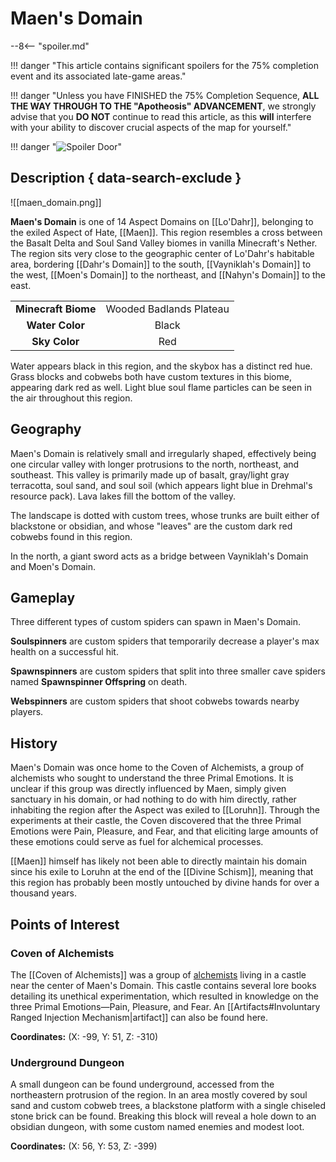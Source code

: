 # Maen's Domain

--8<-- "spoiler.md"

!!! danger "This article contains significant spoilers for the 75% completion event and its associated late-game areas."

!!! danger "Unless you have FINISHED the 75% Completion Sequence, **ALL THE WAY THROUGH TO THE "Apotheosis" ADVANCEMENT**, we strongly advise that you **DO NOT** continue to read this article, as this **will** interfere with your ability to discover crucial aspects of the map for yourself."

!!! danger "![Spoiler Door](/assets/img/spoiler_door.png)"

## Description { data-search-exclude }

![[maen_domain.png]]

**Maen's Domain** is one of 14 Aspect Domains on [[Lo'Dahr]], belonging to the exiled Aspect of Hate, [[Maen]]. This region resembles a cross between the Basalt Delta and Soul Sand Valley biomes in vanilla Minecraft's Nether. The region sits very close to the geographic center of Lo'Dahr's habitable area, bordering [[Dahr's Domain]] to the south, [[Vayniklah's Domain]] to the west, [[Moen's Domain]] to the northeast, and [[Nahyn's Domain]] to the east.

|                  |                   |
|:----------------:|:-----------------:|
| **Minecraft Biome**  | Wooded Badlands Plateau  |
| **Water Color**      | Black    |
| **Sky Color**        | Red     |

Water appears black in this region, and the skybox has a distinct red hue. Grass blocks and cobwebs both have custom textures in this biome, appearing dark red as well. Light blue soul flame particles can be seen in the air throughout this region.

## Geography

Maen's Domain is relatively small and irregularly shaped, effectively being one circular valley with longer protrusions to the north, northeast, and southeast. This valley is primarily made up of basalt, gray/light gray terracotta, soul sand, and soul soil (which appears light blue in Drehmal's resource pack). Lava lakes fill the bottom of the valley.

The landscape is dotted with custom trees, whose trunks are built either of blackstone or obsidian, and whose "leaves" are the custom dark red cobwebs found in this region.

In the north, a giant sword acts as a bridge between Vayniklah's Domain and Moen's Domain.

## Gameplay

Three different types of custom spiders can spawn in Maen's Domain.

**Soulspinners** are custom spiders that temporarily decrease a player's max health on a successful hit.

**Spawnspinners** are custom spiders that split into three smaller cave spiders named **Spawnspinner Offspring** on death.

**Webspinners** are custom spiders that shoot cobwebs towards nearby players.

## History

Maen's Domain was once home to the Coven of Alchemists, a group of alchemists who sought to understand the three Primal Emotions. It is unclear if this group was directly influenced by Maen, simply given sanctuary in his domain, or had nothing to do with him directly, rather inhabiting the region after the Aspect was exiled to [[Loruhn]]. Through the experiments at their castle, the Coven discovered that the three Primal Emotions were Pain, Pleasure, and Fear, and that eliciting large amounts of these emotions could serve as fuel for alchemical processes.

[[Maen]] himself has likely not been able to directly maintain his domain since his exile to Loruhn at the end of the [[Divine Schism]], meaning that this region has probably been mostly untouched by divine hands for over a thousand years.

## Points of Interest

### Coven of Alchemists

The [[Coven of Alchemists]] was a group of [alchemists](/Lore/Magic/Alchemy/) living in a castle near the center of Maen's Domain. This castle contains several lore books detailing its unethical experimentation, which resulted in knowledge on the three Primal Emotions—Pain, Pleasure, and Fear. An [[Artifacts#Involuntary Ranged Injection Mechanism|artifact]] can also be found here.

**Coordinates:** (X: -99, Y: 51, Z: -310)

### Underground Dungeon

A small dungeon can be found underground, accessed from the northeastern protrusion of the region. In an area mostly covered by soul sand and custom cobweb trees, a blackstone platform with a single chiseled stone brick can be found. Breaking this block will reveal a hole down to an obsidian dungeon, with some custom named enemies and modest loot.

**Coordinates:** (X: 56, Y: 53, Z: -399)